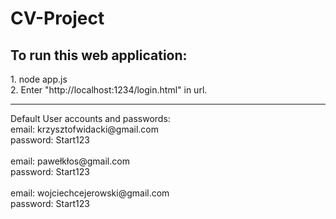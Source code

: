 # CV-Project

<h2>To run this web application:</h2>
1. node app.js <br>
2. Enter "http://localhost:1234/login.html" in url.
<hr>
Default User accounts and passwords:<br>
email: krzysztofwidacki@gmail.com<br>
password: Start123<br><br>
email: pawełkłos@gmail.com<br>
password: Start123<br><br>
email: wojciechcejerowski@gmail.com<br>
password: Start123<br>

